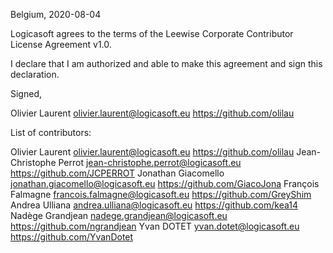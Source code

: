 Belgium, 2020-08-04

Logicasoft agrees to the terms of the Leewise Corporate Contributor License
Agreement v1.0.

I declare that I am authorized and able to make this agreement and sign this
declaration.

Signed,

Olivier Laurent olivier.laurent@logicasoft.eu https://github.com/olilau

List of contributors:

Olivier Laurent olivier.laurent@logicasoft.eu https://github.com/olilau
Jean-Christophe Perrot jean-christophe.perrot@logicasoft.eu https://github.com/JCPERROT
Jonathan Giacomello jonathan.giacomello@logicasoft.eu https://github.com/GiacoJona
François Falmagne francois.falmagne@logicasoft.eu https://github.com/GreyShim
Andrea Ulliana andrea.ulliana@logicasoft.eu https://github.com/kea14
Nadège Grandjean nadege.grandjean@logicasoft.eu https://github.com/ngrandjean
Yvan DOTET yvan.dotet@logicasoft.eu https://github.com/YvanDotet

